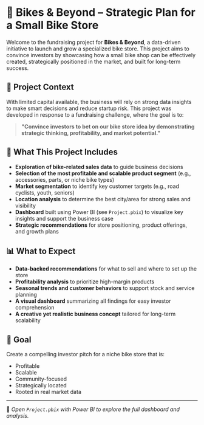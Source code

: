 # 🚴 Bikes & Beyond – Strategic Plan for a Small Bike Store

Welcome to the fundraising project for **Bikes & Beyond**, a data-driven initiative to launch and grow a specialized bike store. This project aims to convince investors by showcasing how a small bike shop can be effectively created, strategically positioned in the market, and built for long-term success.

## 📍 Project Context

With limited capital available, the business will rely on strong data insights to make smart decisions and reduce startup risk. This project was developed in response to a fundraising challenge, where the goal is to:

> **"Convince investors to bet on our bike store idea by demonstrating strategic thinking, profitability, and market potential."**

## 💼 What This Project Includes

- **Exploration of bike-related sales data** to guide business decisions  
- **Selection of the most profitable and scalable product segment** (e.g., accessories, parts, or niche bike types)  
- **Market segmentation** to identify key customer targets (e.g., road cyclists, youth, seniors)  
- **Location analysis** to determine the best city/area for strong sales and visibility  
- **Dashboard** built using Power BI (see `Project.pbix`) to visualize key insights and support the business case  
- **Strategic recommendations** for store positioning, product offerings, and growth plans

## 📊 What to Expect

- **Data-backed recommendations** for what to sell and where to set up the store  
- **Profitability analysis** to prioritize high-margin products  
- **Seasonal trends and customer behaviors** to support stock and service planning  
- **A visual dashboard** summarizing all findings for easy investor comprehension  
- **A creative yet realistic business concept** tailored for long-term scalability

## 🚀 Goal

Create a compelling investor pitch for a niche bike store that is:

- Profitable  
- Scalable  
- Community-focused  
- Strategically located  
- Rooted in real market data

---

📁 *Open `Project.pbix` with Power BI to explore the full dashboard and analysis.*

